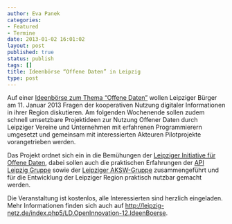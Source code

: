 ```yaml
---
author: Eva Panek
categories:
- Featured
- Termine
date: 2013-01-02 16:01:02
layout: post
published: true
status: publish
tags: []
title: Ideenbörse “Offene Daten” in Leipzig
type: post
---
```


Auf einer [Ideenbörse zum Thema “Offene Daten”](http://leipzig-netz.de/blog/?p=17) wollen Leipziger Bürger am 11. Januar 2013 Fragen der kooperativen Nutzung digitaler Informationen in ihrer Region diskutieren. Am folgenden Wochenende sollen zudem schnell umsetzbare Projektideen zur Nutzung Offener Daten durch Leipziger Vereine und Unternehmen mit erfahrenen Programmierern umgesetzt und gemeinsam mit interessierten Akteuren Pilotprojekte vorangetrieben werden.

Das Projekt ordnet sich ein in die Bemühungen der [Leipziger Initiative für Offene Daten](http://leipzig-netz.de/index.php5/LD.LOD), dabei sollen auch die praktischen Erfahrungen der [API Leipzig Gruppe](http://www.apileipzig.de/) sowie der [Leipziger AKSW-Gruppe](http://aksw.org/About.html) zusammengeführt und für die Entwicklung der Leipziger Region praktisch nutzbar gemacht werden.

Die Veranstaltung ist kostenlos, alle Interessierten sind herzlich eingeladen. Mehr Informationen finden sich auch auf <http://leipzig-netz.de/index.php5/LD.OpenInnovation-12.IdeenBoerse>.